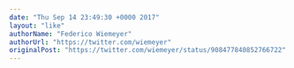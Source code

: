 ```yaml
---
date: "Thu Sep 14 23:49:30 +0000 2017"
layout: "like"
authorName: "Federico Wiemeyer"
authorUrl: "https://twitter.com/wiemeyer"
originalPost: "https://twitter.com/wiemeyer/status/908477840852766722"
---
```

